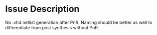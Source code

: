 # Issue Description
No .vhd netlist generation after PnR.
Naming should be better as well to differentiate from post synthesis without PnR.
